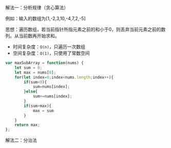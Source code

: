 解法一：分析规律（贪心算法）

例如：输入的数组为[1,-2,3,10,-4,7,2,-5]

思想：遍历数组，若当前指针所指元素之前的和小于0，则丢弃当前元素之前的数列。从当前数再开始求和。

- 时间复杂度：`O(n)`，只遍历一次数组
- 空间复杂度：`O(1)`，只使用了常数空间

```javascript
var maxSubArray = function(nums) {
    let sum = 0;
    let max = nums[0];
    for(let index=0;index<nums.length;index++){
        if(sum<0){
            sum=nums[index];
        }else{
            sum+=nums[index];
        }
        if(sum>max){
            max = sum
        }
    }
    return max;
};
```

 解法二：分治法

```

```

